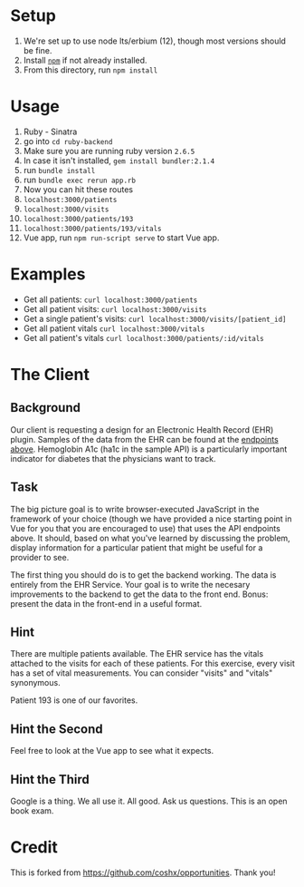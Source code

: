 # Setup
1. We're set up to use node lts/erbium (12), though most versions should be fine.
1. Install [`npm`](https://www.npmjs.com/get-npm) if not already installed.
1. From this directory, run `npm install`

# Usage
1. Ruby - Sinatra
  1. go into `cd ruby-backend`
  1. Make sure you are running ruby version `2.6.5`
  1. In case it isn't installed, `gem install bundler:2.1.4`
  1. run `bundle install`
  1. run `bundle exec rerun app.rb`
1. Now you can hit these routes
  1. `localhost:3000/patients`
  1. `localhost:3000/visits`
  1. `localhost:3000/patients/193`
  1. `localhost:3000/patients/193/vitals`
1. Vue app, run `npm run-script serve` to start Vue app.

# Examples
* Get all patients: `curl localhost:3000/patients`
* Get all patient visits: `curl localhost:3000/visits`
* Get a single patient's visits: `curl localhost:3000/visits/[patient_id]`
* Get all patient vitals `curl localhost:3000/vitals`
* Get all patient's vitals `curl localhost:3000/patients/:id/vitals`

# The Client
## Background
Our client is requesting a design for an Electronic Health Record (EHR) plugin. Samples of the data from the EHR can be found at the [endpoints above](#examples). Hemoglobin A1c (ha1c in the sample API) is a particularly important indicator for diabetes that the physicians want to track.

## Task
The big picture goal is to write browser-executed JavaScript in the framework of your choice (though we have provided a nice starting point in Vue for you that you are encouraged to use) that uses the API endpoints above.  It should, based on what you've learned by discussing the problem, display information for a particular patient that might be useful for a provider to see.

The first thing you should do is to get the backend working. The data is entirely from the EHR Service. Your goal is to write the necesary improvements to the backend to get the data to the front end. Bonus: present the data in the front-end in a useful format.

## Hint

There are multiple patients available. The EHR service has the vitals attached to the visits for each of these patients. For this exercise, every visit has a set of vital measurements. You can consider "visits" and "vitals" synonymous.

Patient 193 is one of our favorites.

## Hint the Second

Feel free to look at the Vue app to see what it expects.

## Hint the Third

Google is a thing. We all use it. All good. Ask us questions. This is an open book exam.

# Credit

This is forked from https://github.com/coshx/opportunities.  Thank you!
